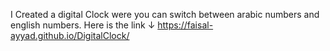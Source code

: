 I Created a digital Clock were you can switch between arabic numbers and english numbers. 
                        Here is the link 
                               ↓
            https://faisal-ayyad.github.io/DigitalClock/ 

